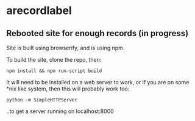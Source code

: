 # arecordlabel

## Rebooted site for enough records (in progress)

Site is built using browserify, and is using npm.

To build the site, clone the repo, then:

`npm install && npm run-script build`

It will need to be installed on a web server to work, or if you are on some *nix like system, then this will probably work too:

`python -m SimpleHTTPServer`

..to get a server running on localhost:8000



